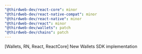 ```yaml
---
"@thirdweb-dev/react-core": minor
"@thirdweb-dev/react-native-compat": minor
"@thirdweb-dev/react-native": minor
"@thirdweb-dev/react": minor
"@thirdweb-dev/wallets": patch
"@thirdweb-dev/chains": patch
---
```


[Wallets, RN, React, ReactCore] New Wallets SDK implementation

